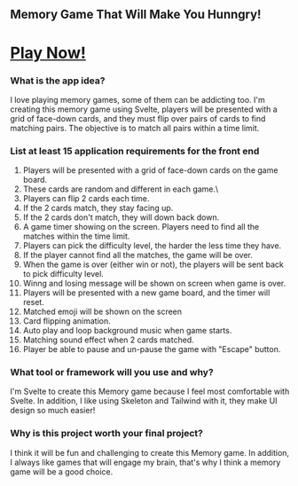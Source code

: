 ## Memory Game That Will Make You Hunngry!

# [Play Now!](https://memory-game-zeta-two.vercel.app/)

### What is the app idea? 
I love playing memory games, some of them can be addicting too. I'm creating this memory game using Svelte, players will be presented with a grid of face-down cards, and they must flip over pairs of cards to find matching pairs. The objective is to match all pairs within a time limit.

### List at least 15 application requirements for the front end 
1. Players will be presented with a grid of face-down cards on the game board.
2. These cards are random and different in each game.\
3. Players can flip 2 cards each time.
4. If the 2 cards match, they stay facing up.
5. If the 2 cards don't match, they will down back down.
6. A game timer showing on the screen. Players need to find all the matches within the time limit.
7. Players can pick the difficulty level, the harder the less time they have.
8. If the player cannot find all the matches, the game will be over.
9. When the game is over (either win or not), the players will be sent back to pick difficulty level.
10. Winng and losing message will be shown on screen when game is over.
11. Players will be presented with a new game board, and the timer will reset.
12. Matched emoji will be shown on the screen
13. Card flipping animation.
14. Auto play and loop background music when game starts.
15. Matching sound effect when 2 cards matched.
16. Player be able to pause and un-pause the game with "Escape" button.

### What tool or framework will you use and why?
I'm Svelte to create this Memory game because I feel most comfortable with Svelte. In addition, I like using Skeleton and Tailwind with it, they make UI design so much easier!

### Why is this project worth your final project?
I think it will be fun and challenging to create this Memory game. In addition, I always like games that will engage my brain, that's why I think a memory game will be a good choice.
